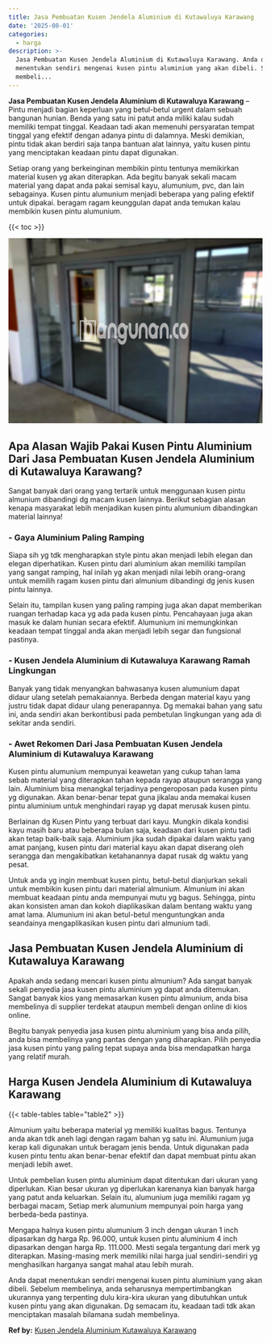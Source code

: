 ```yaml
---
title: Jasa Pembuatan Kusen Jendela Aluminium di Kutawaluya Karawang
date: '2025-08-01'
categories:
  - harga
description: >-
  Jasa Pembuatan Kusen Jendela Aluminium di Kutawaluya Karawang. Anda dapat
  menentukan sendiri mengenai kusen pintu aluminium yang akan dibeli. Sebelum
  membeli...
---
```


**Jasa Pembuatan Kusen Jendela Aluminium di Kutawaluya Karawang** – Pintu menjadi bagian keperluan yang betul-betul urgent dalam sebuah bangunan hunian. Benda yang satu ini patut anda miliki kalau sudah memiliki tempat tinggal. Keadaan tadi akan memenuhi persyaratan tempat tinggal yang efektif dengan adanya pintu di dalamnya. Meski demikian, pintu tidak akan berdiri saja tanpa bantuan alat lainnya, yaitu kusen pintu yang menciptakan keadaan pintu dapat digunakan.

Setiap orang yang berkeinginan membikin pintu tentunya memikirkan material kusen yg akan diterapkan. Ada begitu banyak sekali macam material yang dapat anda pakai semisal kayu, alumunium, pvc, dan lain sebagainya. Kusen pintu alumunium menjadi beberapa yang paling efektif untuk dipakai. beragam ragam keunggulan dapat anda temukan kalau membikin kusen pintu alumunium.

{{< toc >}}

![Jasa Pembuatan Kusen Jendela Aluminium di Kutawaluya Karawang](/images/harga-kusen-jendela-alumunium-36.png)

## Apa Alasan Wajib Pakai Kusen Pintu Aluminium Dari Jasa Pembuatan Kusen Jendela Aluminium di Kutawaluya Karawang?

Sangat banyak dari orang yang tertarik untuk menggunaan kusen pintu almunium dibandingi dg macam kusen lainnya. Berikut sebagian alasan kenapa masyarakat lebih menjadikan kusen pintu alumunium dibandingkan material lainnya!

### \- Gaya Aluminium Paling Ramping

Siapa sih yg tdk mengharapkan style pintu akan menjadi lebih elegan dan elegan diperhatikan. Kusen pintu dari aluminium akan memiliki tampilan yang sangat ramping, hal inilah yg akan menjadi nilai lebih orang-orang untuk memilih ragam kusen pintu dari almunium dibandingi dg jenis kusen pintu lainnya.

Selain itu, tampilan kusen yang paling ramping juga akan dapat memberikan ruangan terhadap kaca yg ada pada kusen pintu. Pencahayaan juga akan masuk ke dalam hunian secara efektif. Alumunium ini memungkinkan keadaan tempat tinggal anda akan menjadi lebih segar dan fungsional pastinya.

### \- Kusen Jendela Aluminium di Kutawaluya Karawang Ramah Lingkungan

Banyak yang tidak menyangkan bahwasanya kusen alumunium dapat didaur ulang setelah pemakaiannya. Berbeda dengan material kayu yang justru tidak dapat didaur ulang penerapannya. Dg memakai bahan yang satu ini, anda sendiri akan berkontibusi pada pembetulan lingkungan yang ada di sekitar anda sendiri.

### \- Awet Rekomen Dari Jasa Pembuatan Kusen Jendela Aluminium di Kutawaluya Karawang

Kusen pintu alumunium mempunyai keawetan yang cukup tahan lama sebab material yang diterapkan tahan kepada rayap ataupun serangga yang lain. Aluminium bisa menangkal terjadinya pengeroposan pada kusen pintu yg digunakan. Akan benar-benar tepat guna jikalau anda memakai kusen pintu aluminium untuk menghindari rayap yg dapat merusak kusen pintu.

Berlainan dg Kusen Pintu yang terbuat dari kayu. Mungkin dikala kondisi kayu masih baru atau beberapa bulan saja, keadaan dari kusen pintu tadi akan tetap baik-baik saja. Aluminium jika sudah dipakai dalam waktu yang amat panjang, kusen pintu dari material kayu akan dapat diserang oleh serangga dan mengakibatkan ketahanannya dapat rusak dg waktu yang pesat.

Untuk anda yg ingin membuat kusen pintu, betul-betul dianjurkan sekali untuk membikin kusen pintu dari material almunium. Almunium ini akan membuat keadaan pintu anda mempunyai mutu yg bagus. Sehingga, pintu akan konsisten aman dan kokoh diaplikasikan dalam bentang waktu yang amat lama. Alumunium ini akan betul-betul menguntungkan anda seandainya mengaplikasikan kusen pintu dari almunium tadi.

## Jasa Pembuatan Kusen Jendela Aluminium di Kutawaluya Karawang

Apakah anda sedang mencari kusen pintu almunium? Ada sangat banyak sekali penyedia jasa kusen pintu aluminium yg dapat anda ditemukan. Sangat banyak kios yang memasarkan kusen pintu almunium, anda bisa membelinya di supplier terdekat ataupun membeli dengan online di kios online.

Begitu banyak penyedia jasa kusen pintu aluminium yang bisa anda pilih, anda bisa membelinya yang pantas dengan yang diharapkan. Pilih penyedia jasa kusen pintu yang paling tepat supaya anda bisa mendapatkan harga yang relatif murah.

## Harga Kusen Jendela Aluminium di Kutawaluya Karawang

{{< table-tables table="table2" >}}

Almunium yaitu beberapa material yg memiliki kualitas bagus. Tentunya anda akan tdk aneh lagi dengan ragam bahan yg satu ini. Alumunium juga kerap kali digunakan untuk beragam jenis benda. Untuk digunakan pada kusen pintu tentu akan benar-benar efektif dan dapat membuat pintu akan menjadi lebih awet.

Untuk pembelian kusen pintu aluminium dapat ditentukan dari ukuran yang diperlukan. Kian besar ukuran yg diperlukan karenanya kian banyak harga yang patut anda keluarkan. Selain itu, alumunium juga memiliki ragam yg berbagai macam, Setiap merk alumunium mempunyai poin harga yang berbeda-beda pastinya.

Mengapa halnya kusen pintu alumunium 3 inch dengan ukuran 1 inch dipasarkan dg harga Rp. 96.000, untuk kusen pintu aluminium 4 inch dipasarkan dengan harga Rp. 111.000. Mesti segala tergantung dari merk yg diterapkan. Masing-masing merk memiliki nilai harga jual sendiri-sendiri yg menghasilkan harganya sangat mahal atau lebih murah.

Anda dapat menentukan sendiri mengenai kusen pintu aluminium yang akan dibeli. Sebelum membelinya, anda seharusnya mempertimbangkan ukurannya yang terpenting dulu kira-kira ukuran yang dibutuhkan untuk kusen pintu yang akan digunakan. Dg semacam itu, keadaan tadi tdk akan menciptakan masalah bilamana sudah membelinya.

**Ref by:** [Kusen Jendela Aluminium Kutawaluya Karawang](https://id.wikipedia.org/wiki/Kusen)
